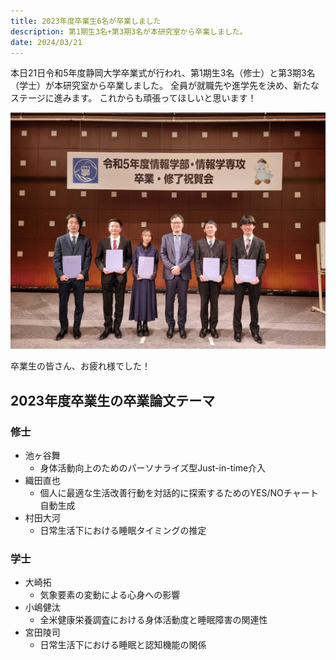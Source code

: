 ```yaml
---
title: 2023年度卒業生6名が卒業しました
description: 第1期生3名+第3期3名が本研究室から卒業しました。
date: 2024/03/21
---
```


本日21日令和5年度静岡大学卒業式が行われ、第1期生3名（修士）と第3期3名（学士）が本研究室から卒業しました。
全員が就職先や進学先を決め、新たなステージに進みます。
これからも頑張ってほしいと思います！

![2023graduation](/img/2023graduation.jpg)

卒業生の皆さん、お疲れ様でした！

## 2023年度卒業生の卒業論文テーマ

### 修士

- 池ヶ谷舞
  - 身体活動向上のためのパーソナライズ型Just-in-time介入
- 織田直也
  - 個人に最適な生活改善行動を対話的に探索するためのYES/NOチャート自動生成
- 村田大河
  - 日常生活下における睡眠タイミングの推定

### 学士

- 大崎拓
  - 気象要素の変動による⼼⾝への影響
- 小嶋健汰
  - 全⽶健康栄養調査における⾝体活動度と睡眠障害の関連性
- 宮田陵司
  - ⽇常⽣活下における睡眠と認知機能の関係
